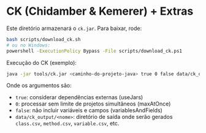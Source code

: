 # CK (Chidamber & Kemerer) + Extras

Este diretório armazenará o `ck.jar`. Para baixar, rode:

```bash
bash scripts/download_ck.sh
# ou no Windows:
powershell -ExecutionPolicy Bypass -File scripts/download_ck.ps1
```

Execução do CK (exemplo):

```bash
java -jar tools/ck.jar <caminho-do-projeto-java> true 0 false data/ck_output/<nome>
```

Onde os argumentos são:
- `true`: considerar dependências externas (useJars)
- `0`: processar sem limite de projetos simultâneos (maxAtOnce)
- `false`: não incluir variáveis e campos (variablesAndFields)
- `data/ck_output/<nome>`: diretório de saída onde serão gerados `class.csv`, `method.csv`, `variable.csv`, etc.
